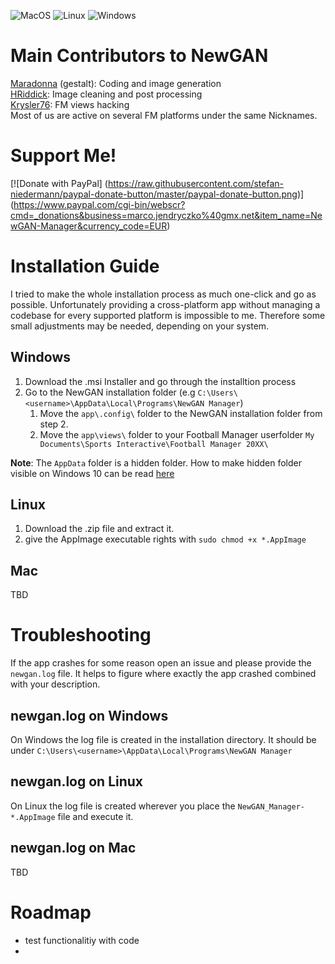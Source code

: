 ![MacOS](https://github.com/Maradonna90/NewGAN-Manager/workflows/MacOS/badge.svg)
![Linux](https://github.com/Maradonna90/NewGAN-Manager/workflows/Linux/badge.svg)
![Windows](https://github.com/Maradonna90/NewGAN-Manager/workflows/Windows/badge.svg)

# Main Contributors to NewGAN
[Maradonna](https://community.sigames.com/profile/50821-maradonna/) (gestalt): Coding and image generation  
[HRiddick](https://sortitoutsi.net/user/profile/137954): Image cleaning and post processing  
[Krysler76](https://community.sigames.com/profile/157461-krysler76/): FM views hacking  
Most of us are active on several FM platforms under the same Nicknames.

# Support Me!
[![Donate with PayPal]
  (https://raw.githubusercontent.com/stefan-niedermann/paypal-donate-button/master/paypal-donate-button.png)]
  (https://www.paypal.com/cgi-bin/webscr?cmd=_donations&business=marco.jendryczko%40gmx.net&item_name=NewGAN-Manager&currency_code=EUR)

# Installation Guide
I tried to make the whole installation process as much one-click and go as possible. Unfortunately providing a cross-platform app without managing a codebase for every supported platform is impossible to me. Therefore some small adjustments may be needed, depending on your system.

## Windows
1. Download the .msi Installer and go through the installtion process
2. Go to the NewGAN installation folder (e.g `C:\Users\<username>\AppData\Local\Programs\NewGAN Manager`)
	1. Move the `app\.config\` folder to the NewGAN installation folder from step 2.
	2. Move the `app\views\` folder to your Football Manager userfolder `My Documents\Sports Interactive\Football Manager 20XX\`

**Note**: The `AppData` folder is a hidden folder. How to make hidden folder visible on Windows 10 can be read [here](https://support.microsoft.com/en-us/help/4028316/windows-view-hidden-files-and-folders-in-windows-10)
## Linux
1. Download the .zip file and extract it.
2. give the AppImage executable rights with `sudo chmod +x *.AppImage`

## Mac
TBD

# Troubleshooting
If the app crashes for some reason open an issue and please provide the `newgan.log` file. It helps to figure where exactly the app crashed combined with your description.

## newgan.log on Windows
On Windows the log file is created in the installation directory. It should be under `C:\Users\<username>\AppData\Local\Programs\NewGAN Manager`

## newgan.log on Linux
On Linux the log file is created wherever you place the `NewGAN_Manager-*.AppImage` file and execute it.

## newgan.log on Mac
TBD

# Roadmap
* test functionalitiy with code
* 
